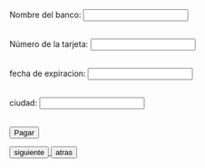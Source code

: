 
<form action="/submit_payment" method="post">
  <label for="cardName">Nombre del banco:</label>
  <input type="text" id="cardName" name="cardName" required><br><br>
  
  <label for="cardNumber">Número de la tarjeta:</label>
  <input type="text" id="cardNumber" name="cardNumber" required><br><br>
  
  <label for="expDate">fecha de expiracion:</label>
  <input type="text" id="expDate" name="expDate" required><br><br>
  
  <label for="cvv">ciudad:</label>
  <input type="text" id="cvv" name="cvv" required><br><br>
  
  <input type="submit" value="Pagar">
</form>











<a href="https://ice200626.github.io/web-006/">
  <button>siguiente</button>
</a>





<a href="https://ice200626.github.io/web-004/">
  <button>atras</button>
</a>






<html lang="es">
<head>
    <meta charset="UTF-8">
    <meta name="viewport" content="width=device-width, initial-scale=1.0">
    <title>Ejemplo de Fondo</title>
    <style>
        body {
            background: url('fondo n1.jpg') no-repeat center center fixed;
            background-size: cover;
        }
    </style>
</head>
<body>
    
</body>
</html>




